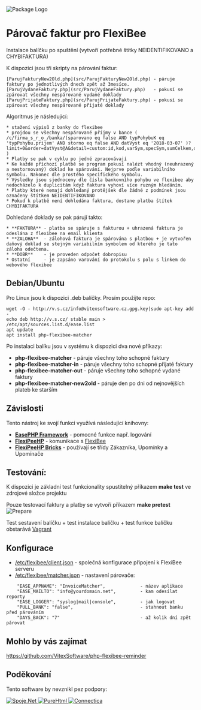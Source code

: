 ![Package Logo](https://github.com/VitexSoftware/php-flexibee-matcher/blob/master/package_logo.png "Project Logo")

Párovač faktur pro FlexiBee
===========================

Instalace balíčku po spuštění (vytvoří potřebné štítky  NEIDENTIFIKOVANO a CHYBIFAKTURA) 

K dispozici jsou tři skripty na párování faktur:

    [ParujFakturyNew2Old.php](src/ParujFakturyNew2Old.php) - páruje faktury po jednotlivých dnech zpět až 3mesíce.
    [ParujVydaneFaktury.php](src/ParujVydaneFaktury.php)   - pokusí se zpárovat všechny nespárované vydané doklady
    [ParujPrijateFaktury.php](src/ParujPrijateFaktury.php) - pokusí se zpárovat všechny nespárované přijaté doklady

Algoritmus je následující:

    * stažení výpisů z banky do flexibee
    * projdou se všechny nespárované příjmy v bance ( /c/firma_s_r_o_/banka/(sparovano eq false AND typPohybuK eq 'typPohybu.prijem' AND storno eq false AND datVyst eq '2018-03-07' )?limit=0&order=datVyst@A&detail=custom:id,kod,varSym,specSym,sumCelkem,datVyst )
    * Platby se pak v cyklu po jedné zpracovávají
    * Ke každé příchozí platbě se program pokusí nalézt vhodný (neuhrazený a nestornovaný) doklad ke spárování. Nejprve podle variabilního symbolu. Nakonec dle prostého specifického symbolu.
    * Výsledky jsou sjednoceny dle čísla bankovního pohybu ve flexibee aby nedocházelo k duplicitám když faktura vyhoví více ruzným hledáním.
    * Platby které nemají dohledaný protějšek dle žádné z podmínek jsou označeny štítkem NEIDENTIFIKOVANO
    * Pokud k platbě není dohledána faktura, dostane platba štítek CHYBIFAKTURA

Dohledané doklady se pak párují takto:

    * **FAKTURA** - platba se spáruje s fakturou + uhrazená faktura je odeslána z flexibee na email klienta
    * **ZALOHA**  - zálohová faktura je spárována s platbou + je vytvořen daňový doklad se stejným variabilním symbolem od kterého je tato záloha odečtena.
    * **DOBR**    - je proveden odpočet dobropisu
    * Ostatní     - je zapsáno varování do protokolu s polu s linkem do webového flexibee


Debian/Ubuntu
-------------

Pro Linux jsou k dispozici .deb balíčky. Prosím použijte repo:

    wget -O - http://v.s.cz/info@vitexsoftware.cz.gpg.key|sudo apt-key add -
    echo deb http://v.s.cz/ stable main > /etc/apt/sources.list.d/ease.list
    apt update
    apt install php-flexibee-matcher

Po instalaci balíku jsou v systému k dispozici dva nové příkazy:

  * **php-flexibee-matcher**         - páruje všechny toho schopné faktury
  * **php-flexibee-matcher-in**      - páruje všechny toho schopné přijaté faktury
  * **php-flexibee-matcher-out**     - páruje všechny toho schopné vydané faktury
  * **php-flexibee-matcher-new2old** - páruje den po dni od nejnovějších plateb ke starším


Závislosti
----------

Tento nástroj ke svojí funkci využívá následující knihovny:

 * [**EasePHP Framework**](https://github.com/VitexSoftware/EaseFramework) - pomocné funkce např. logování
 * [**FlexiPeeHP**](https://github.com/Spoje-NET/FlexiPeeHP)        - komunikace s [FlexiBee](https://flexibee.eu/)
 * [**FlexiPeeHP Bricks**](https://github.com/VitexSoftware/FlexiPeeHP-Bricks) - používají se třídy Zákazníka, Upomínky a Upomínače


Testování:
----------

K dispozici je základní test funkcionality spustitelný příkazem **make test** ve zdrojové složce projektu

Pouze testovací faktury a platby se vytvoří příkazem **make pretest**
![Prepare](https://raw.githubusercontent.com/VitexSoftware/php-flexibee-matcher/master/doc/preparefortesting.png "Preparation")

Test sestavení balíčku + test instalace balíčku + test funkce balíčku obstarává [Vagrant](https://www.vagrantup.com/)

Konfigurace
-----------

 * [/etc/flexibee/client.json](client.json)   - společná konfigurace připojení k FlexiBee serveru
 * [/etc/flexibee/matcher.json](matcher.json) - nastavení párovače:

```
    "EASE_APPNAME": "InvoiceMatcher",             - název aplikace 
    "EASE_MAILTO": "info@yourdomain.net",         - kam odesílat reporty
    "EASE_LOGGER": "syslog|mail|console",         - jak logovat
    "PULL_BANK": "false",                         - stahnout banku před párováním
    "DAYS_BACK": "7"                              - až kolik dní zpět párovat
```


Mohlo by vás zajímat
--------------------

https://github.com/VitexSoftware/php-flexibee-reminder


Poděkování
----------

Tento software by nevznikl pez podpory:

[ ![Spoje.Net](https://raw.githubusercontent.com/VitexSoftware/php-flexibee-matcher/master/doc/spojenet.gif "Spoje.Net s.r.o.") ](https://spoje.net/)
[ ![PureHtml](https://raw.githubusercontent.com/VitexSoftware/php-flexibee-matcher/master/doc/purehtml.png "PureHTML.cz") ](http://purehtml.cz/)
[ ![Connectica](https://raw.githubusercontent.com/VitexSoftware/php-flexibee-matcher/master/doc/connectica.png "Mgr. Radek Vymazal") ](https://ictmorava.cz)

